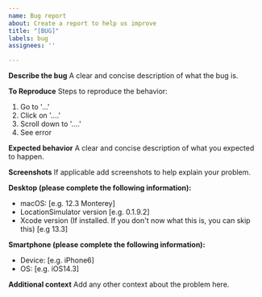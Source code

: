 ```yaml
---
name: Bug report
about: Create a report to help us improve
title: "[BUG]"
labels: bug
assignees: ''

---
```


<!-- 
**Before reporting a bug make sure that:**
**1. You are not using a beta version of iOS!!! Beta versions are not supported.**
**2. You can access your iOS device from Finder**
**3. You tried the USB and Wi-Fi connection**
-->

**Describe the bug**
A clear and concise description of what the bug is.

**To Reproduce**
Steps to reproduce the behavior:
1. Go to '...'
2. Click on '....'
3. Scroll down to '....'
4. See error

**Expected behavior**
A clear and concise description of what you expected to happen.

**Screenshots**
If applicable add screenshots to help explain your problem.

**Desktop (please complete the following information):**
 - macOS: [e.g. 12.3 Monterey]
 - LocationSimulator version [e.g. 0.1.9.2]
 - Xcode version (If installed. If you don't now what this is, you can skip this) [e.g 13.3]

**Smartphone (please complete the following information):**
 - Device: [e.g. iPhone6]
 - OS: [e.g. iOS14.3]

**Additional context**
Add any other context about the problem here.
